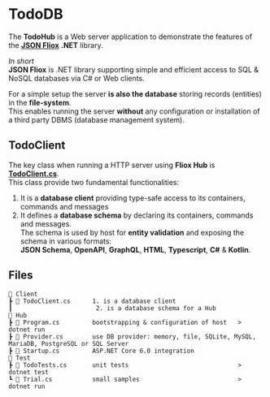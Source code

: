 # **TodoDB**

The **TodoHub** is a Web server application to demonstrate the features of the
[**JSON Fliox**](https://github.com/friflo/Friflo.Json.Fliox#-hub) **.NET** library.

*In short*  
**JSON Fliox** is .NET library supporting simple and efficient access to SQL & NoSQL databases via C# or Web clients.

For a simple setup the server **is also the database** storing records (entities) in the **file-system**.  
This enables running the server **without** any configuration or installation of a third party DBMS (database management system).


## TodoClient

The key class when running a HTTP server using **Fliox Hub** is [**TodoClient.cs**](Client/TodoClient.cs).  
This class provide two fundamental functionalities:
1. It is a **database client** providing type-safe access to its containers, commands and messages
2. It defines a **database schema** by declaring its containers, commands and messages.  
  The schema is used by host for **entity validation** and exposing the schema in various formats:  
  **JSON Schema**, **OpenAPI**, **GraphQL**, **HTML**, **Typescript**, **C#** & **Kotlin**.


## Files
```
📂 Client
┣ 📄 TodoClient.cs      1. is a database client
┃                       2. is a database schema for a Hub
📂 Hub
┣ 📄 Program.cs         bootstrapping & configuration of host   > dotnet run
┣ 📄 Provider.cs        use DB provider: memory, file, SQLite, MySQL, MariaDB, PostgreSQL or SQL Server
┣ 📄 Startup.cs         ASP.NET Core 6.0 integration
📂 Test
┣ 📄 TodoTests.cs       unit tests                              > dotnet test
┗ 📄 Trial.cs           small samples                           > dotnet run
```